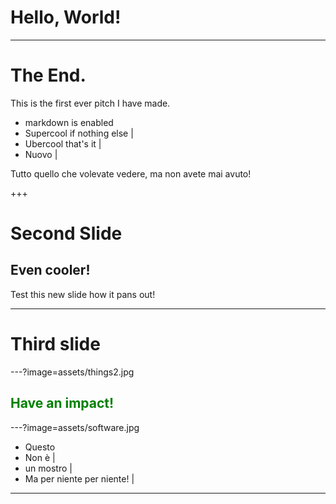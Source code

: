  # Hello, World!

---

 # The End.

This is the first ever pitch I have made.

- markdown is enabled
- Supercool if nothing else |
- Ubercool that's it |
- Nuovo |

Tutto quello che volevate vedere, ma non avete mai avuto!

+++

# Second Slide
## Even cooler!

Test this new slide how it pans out!

---

# Third  slide

---?image=assets/things2.jpg

## <span style="color:green; font-weight:bold"> Have an impact! </span>

---?image=assets/software.jpg

- Questo
- Non è |
- un mostro |
- Ma per niente per niente! |

---
